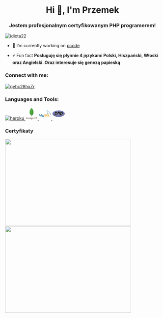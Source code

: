 <h1 align="center">Hi 👋, I'm Przemek</h1>
<h3 align="center">Jestem profesjonalnym certyfikowanym PHP programerem!</h3>

<p align="left"> <img src="https://komarev.com/ghpvc/?username=idixta22&label=Profile%20views&color=0e75b6&style=flat" alt="idixta22" /> </p>

- 🔭 I’m currently working on [pcode](https://pcod3.pl/)

- ⚡ Fun fact **Posługuję się płynnie 4 językami Polski, Hiszpański, Włoski oraz Angielski. Oraz interesuje się genezą papieską**

<h3 align="left">Connect with me:</h3>
<p align="left">
<a href="https://pcod3.pl/" target="blank"><img align="center" src="https://raw.githubusercontent.com/rahuldkjain/github-profile-readme-generator/master/src/images/icons/Social/discord.svg" alt="gvhc28hxZr" height="30" width="40" /></a>
</p>

<h3 align="left">Languages and Tools:</h3>
<p align="left"> <a href="https://heroku.com" target="_blank" rel="noreferrer"> <img src="https://www.vectorlogo.zone/logos/heroku/heroku-icon.svg" alt="heroku" width="40" height="40"/> </a> <a href="https://www.mongodb.com/" target="_blank" rel="noreferrer"> <img src="https://raw.githubusercontent.com/devicons/devicon/master/icons/mongodb/mongodb-original-wordmark.svg" alt="mongodb" width="40" height="40"/> </a> <a href="https://www.mysql.com/" target="_blank" rel="noreferrer"> <img src="https://raw.githubusercontent.com/devicons/devicon/master/icons/mysql/mysql-original-wordmark.svg" alt="mysql" width="40" height="40"/> </a> <a href="https://www.php.net" target="_blank" rel="noreferrer"> <img src="https://raw.githubusercontent.com/devicons/devicon/master/icons/php/php-original.svg" alt="php" width="40" height="40"/> </a> 

<h3>Certyfikaty </h3>


<p float="left">
  <img src="https://www.sololearn.com/Certificate/1059-26512557/jpg/" width="410" height="281" />
  <img src="https://www.sololearn.com/certificates/course/en/26512557/1060/landscape/png" width="410" height="281" /> 
</p>

